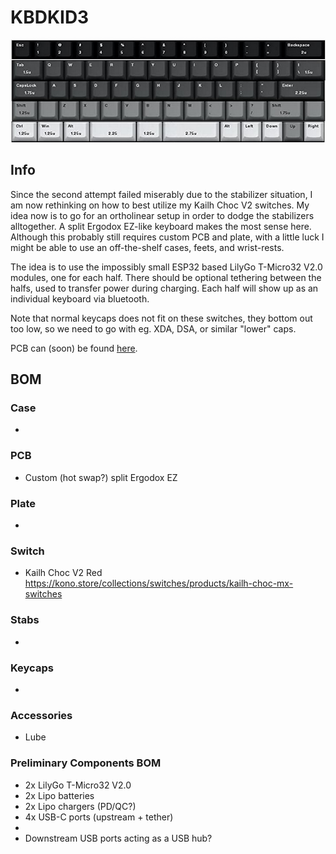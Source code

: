 # KBDKID3

![KBDKID3](img/kbdkid.png "KBDKID3")

## Info
Since the second attempt failed miserably due to the stabilizer situation, I am now rethinking on how to best utilize my
Kailh Choc V2 switches. My idea now is to go for an ortholinear setup in order to dodge the stabilizers alltogether. A
split Ergodox EZ-like keyboard makes the most sense here. Although this probably still requires custom PCB and plate,
with a little luck I might be able to use an off-the-shelf cases, feets, and wrist-rests.

The idea is to use the impossibly small ESP32 based LilyGo T-Micro32 V2.0 modules, one for each half. There should be
optional tethering between the halfs, used to transfer power during charging. Each half will show up as an individual
keyboard via bluetooth.

Note that normal keycaps does not fit on these switches, they bottom out too low, so we need
to go with eg. XDA, DSA, or similar "lower" caps.

PCB can (soon) be found [here](https://github.com/Tubbles/kbdkid3-pcb).

## BOM
### Case
*

### PCB
* Custom (hot swap?) split Ergodox EZ

### Plate
*

### Switch
* Kailh Choc V2 Red https://kono.store/collections/switches/products/kailh-choc-mx-switches

### Stabs
*

### Keycaps
*

### Accessories
* Lube

### Preliminary Components BOM
* 2x LilyGo T-Micro32 V2.0
* 2x Lipo batteries
* 2x Lipo chargers (PD/QC?)
* 4x USB-C ports (upstream + tether)
*
* Downstream USB ports acting as a USB hub?
